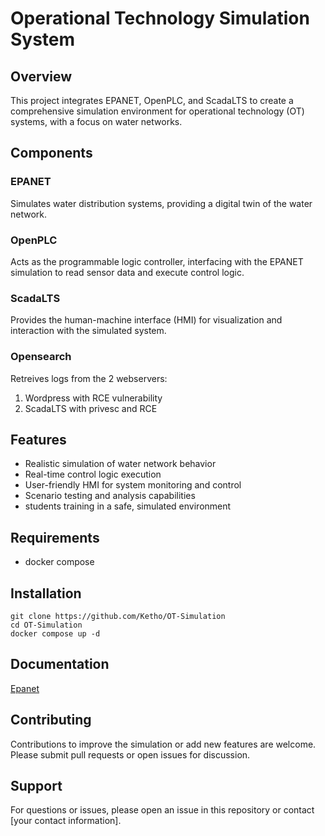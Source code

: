 # Operational Technology Simulation System

## Overview

This project integrates EPANET, OpenPLC, and ScadaLTS to create a comprehensive simulation environment for operational technology (OT) systems, with a focus on water networks.

## Components

### EPANET
Simulates water distribution systems, providing a digital twin of the water network.

### OpenPLC
Acts as the programmable logic controller, interfacing with the EPANET simulation to read sensor data and execute control logic.

### ScadaLTS
Provides the human-machine interface (HMI) for visualization and interaction with the simulated system.

### Opensearch
Retreives logs from the 2 webservers: 
1. Wordpress with RCE vulnerability
2. ScadaLTS with privesc and RCE

## Features

- Realistic simulation of water network behavior
- Real-time control logic execution
- User-friendly HMI for system monitoring and control
- Scenario testing and analysis capabilities
- students training in a safe, simulated environment

## Requirements
- docker compose

## Installation
```
git clone https://github.com/Ketho/OT-Simulation
cd OT-Simulation
docker compose up -d
```

## Documentation
[Epanet](docs/epanet.md)


## Contributing

Contributions to improve the simulation or add new features are welcome. Please submit pull requests or open issues for discussion.

## Support

For questions or issues, please open an issue in this repository or contact [your contact information].
